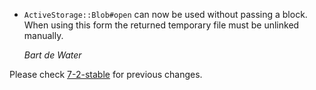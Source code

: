 *   `ActiveStorage::Blob#open` can now be used without passing a block. When using this form the returned temporary file
    must be unlinked manually.

    *Bart de Water*


Please check [7-2-stable](https://github.com/rails/rails/blob/7-2-stable/activestorage/CHANGELOG.md) for previous changes.
